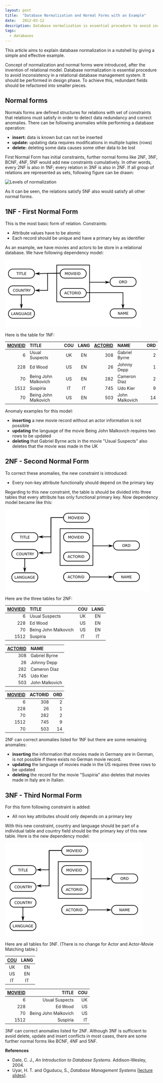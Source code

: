 ```yaml
---
layout: post
title:  "Database Normalization and Normal Forms with an Example"
date:   2012-03-12
description: Database normalization is essential procedure to avoid inconsistency in a relational database management system. This article aims to explain database normalization in a nutshell by giving a simple and effective example.
tags:
  - databases
---
```


This article aims to explain database normalization in a nutshell by giving a simple and effective example.

Concept of normalization and normal forms were introduced, after the invention of relational model.
Database normalization is essential procedure to avoid inconsistency in a relational database management system.
It should be performed in design phase. To achieve this, redundant fields should be refactored into smaller pieces.

## Normal forms

Normals forms are defined structures for relations with set of constraints that relations must satisfy in order
to detect data redundancy and correct anomalies.
There can be following anomalies while performing a database operation:

* **insert:** data is known but can not be inserted
* **update:** updating data requires modifications in multiple tuples (rows)
* **delete:** deleting some data causes some other data to be lost

First Normal Form has initial constraints, further normal forms like 2NF, 3NF, BCNF, 4NF, 5NF would add new constraints cumulatively.
In other words, every 2NF is also in 1NF; every relation in 3NF is also in 2NF.
If all group of relations are represented as sets, following figure can be drawn:

<img src="{{ site.url }}/images/db-norm/levels-of-normalization.svg" alt="Levels of normalization" style="width: 400px;"/>

<!-- ![Levels of normalization]({{ site.url }}/images/db-norm/levels-of-normalization.png) -->

As it can be seen, the relations satisfy 5NF also would satisfy all other normal forms.

## 1NF - First Normal Form

This is the most basic form of relation. Constraints:

* Attribute values have to be atomic
* Each record should be unique and have a primary key as identifier

As an example, we have movies and actors to be store in a relational database.
We have following dependency model:

![Dependency diagram for 1NF](/images/db-norm/1nf-dependency.png)

Here is the table for 1NF:

| <u>MOVIEID</u> | TITLE |COU|LANG|<u>ACTORID</u>|NAME|ORD|
|-:|:-|:-:|:-:|-:|:-|-:|
|6|Usual Suspects|UK|EN|308|Gabriel Byrne|2|
|228|Ed Wood|US|EN|26|Johnny Depp|1|
|70|Being John Malkovich|US|EN|282|Cameron Diaz|2|
|1512|Suspiria|IT|IT|745|Udo Kier|9|
|70|Being John Malkovich|US|EN|503|John Malkovich|14|

Anomaly examples for this model:

* **inserting** a new movie record without an actor information is not possible
* **updating** the language of the movie Being John Malkovich requires two rows to be updated
* **deleting** that Gabriel Byrne acts in the movie "Usual Suspects" also deletes that the movie was made in the UK

## 2NF - Second Normal Form

To correct these anomalies, the new constraint is introduced:

* Every non-key attribute functionally should depend on the primary key

Regarding to this new constraint, the table is should be divided into three tables that every attribute has only functional primary key.
Now dependency model became like this:

![Dependency diagram for 2NF](/images/db-norm/2nf-dependency.png)

Here are the three tables for 2NF:

|<u>MOVIEID</u>|TITLE|COU|LANG|
|-:|:-|:-:|:-:|
|6|Usual Suspects|UK|EN|
|228|Ed Wood|US|EN|
|70|Being John Malkovich|US|EN|
|1512|Suspiria|IT|IT|

|<u>ACTORID</u>|NAME|
|-:|:-|
|308|Gabriel Byrne|
|26|Johnny Depp|
|282|Cameron Diaz|
|745|Udo Kier|
|503|John Malkovich|

|<u>MOVIEID</u>| ACTORID| ORD|
|-:|-:|-:|
|6|308|2|
|228|26|1|
|70|282|2|
|1512|745|9|
|70|503|14|

2NF can correct anomalies listed for 1NF but there are some remaining anomalies:

* **inserting** the information that movies made in Germany are in German, is not possible if there exists no German movie record.
* **updating** the language of movies made in the US requires three rows to be updated
* **deleting** the record for the movie "Suspiria" also deletes that movies made in Italy are in Italian.

## 3NF - Third Normal Form

For this form following constraint is added:

* All non key attributes should only depends on a primary key

With this new constraint, country and language should be part of a individual table and country field should be the primary key of this new table.
Here is the new dependency model:

![Dependency diagram for 3NF](/images/db-norm/3nf-dependency.png)

Here are all tables for 3NF. (There is no change for Actor and Actor-Movie Matching table.)


|<u>COU</u>|LANG|
|:-:|:-:|
|UK|EN|
|US|EN|
|IT|IT|

|<u>MOVIEID</u>|TITLE|COU|
|-:|-:|-:|
|6| Usual Suspects|UK|
|228|Ed Wood|US|
|70|Being John Malkovich|US|
|1512|Suspiria|IT|

3NF can correct anomalies listed for 2NF. Although 3NF is sufficient to avoid delete, update and insert conflicts in most cases, there are some further normal forms like BCNF, 4NF and 5NF.


**References**

* Date, C. J., *An Introduction to Database Systems*. Addison-Wesley, 2004.
* Uyar, H. T. and Oguducu, S., *Database Management Systems* [[lecture slides](http://www.slideshare.net/uyar/tag/blg361e)].
